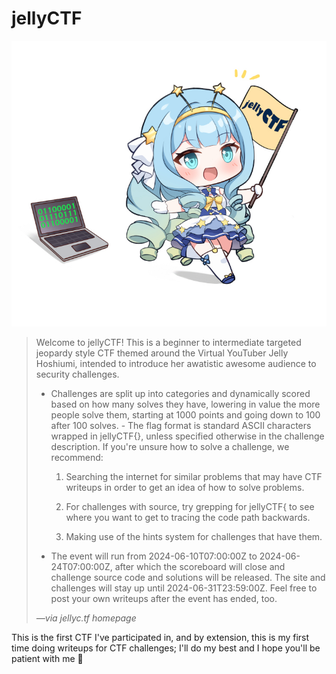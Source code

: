 # jellyCTF

![jellyCTF via jellyc.tf](jellyctf-resize.jpg)

> Welcome to jellyCTF! This is a beginner to intermediate targeted jeopardy style CTF themed around the Virtual YouTuber Jelly Hoshiumi, intended to introduce her awatistic awesome audience to security challenges.
>
>   - Challenges are split up into categories and dynamically scored based on how many solves they have, lowering in value the more people solve them, starting at 1000 points and going down to 100 after 100 solves.
    - The flag format is standard ASCII characters wrapped in jellyCTF{}, unless specified otherwise in the challenge description.
    If you're unsure how to solve a challenge, we recommend:
>
>       1. Searching the internet for similar problems that may have CTF writeups in order to get an idea of how to solve problems.
>
>       2. For challenges with source, try grepping for jellyCTF{ to see where you want to get to tracing the code path backwards.
>
>       3. Making use of the hints system for challenges that have them.
>    - The event will run from 2024-06-10T07:00:00Z to 2024-06-24T07:00:00Z, after which the scoreboard will close and challenge source code and solutions will be released. The site and challenges will stay up until 2024-06-31T23:59:00Z. Feel free to post your own writeups after the event has ended, too.
>
> _—via jellyc.tf homepage_

This is the first CTF I've participated in, and by extension, this is my first time doing writeups for CTF challenges; I'll do my best and I hope you'll be patient with me :pray:

